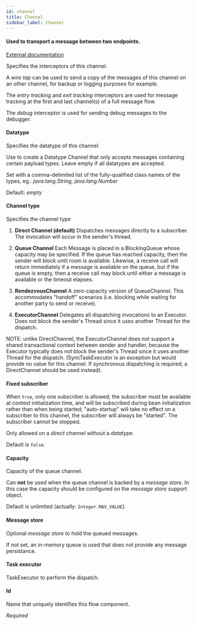 ```yaml
---
id: channel
title: Channel
sidebar_label: Channel
---
```

#### Used to transport a message between two endpoints.
<a href="https://docs.spring.io/spring-integration/docs/4.3.x/reference/html/messaging-channels-section.html" target="_blank">External documentation</a>


Specifies the interceptors of this channel.

A <i>wire tap</i> can be used to send a copy of the messages of this channel on an other channel, for backup or logging purposes for example.

The <i>entry tracking</i> and <i>exit tracking</i> interceptors are used for message tracking at the first and last channel(s) of a full message flow.

The <i>debug</i> interceptor is used for sending debug messages to the debugger.

#### Datatype
Specifies the datatype of this channel.

Use to create a Datatype Channel that only accepts messages containing  certain payload types. Leave empty if all datatypes are accepted.

Set with a comma-delimited list of the fully-qualified class names of the types, eg.: <i>java.lang.String, java.lang.Number</i>

Default: <i>empty</i>

#### Channel type
Specifies the channel type

1. <b>Direct Channel (default)</b>
Dispatches messages directly to a subscriber. The invocation will occur in the sender's thread. 

2. <b>Queue Channel</b>
Each Message is placed in a BlockingQueue whose capacity may be specified. 
If the queue has reached capacity, then the sender will block until room is available. Likewise, a receive call will return immediately if a message is available on the queue, but if the queue is empty, then a receive call may block until either a message is available or the timeout elapses.

3. <b>RendezvousChannel</b>
A zero-capacity version of QueueChannel. This accommodates "handoff" scenarios (i.e. blocking while waiting for another party to send or receive). 

4. <b>ExecutorChannel</b>
Delegates all dispatching invocations to an Executor. Does not block the sender's Thread since it uses another Thread for the dispatch.

NOTE: unlike DirectChannel, the ExecutorChannel does not support a shared transactional context between sender and handler, because the Executor typically does not block the sender's Thread since it uses another Thread for the dispatch. (SyncTaskExecutor is an exception but would provide no value for this channel. If synchronous dispatching is required, a DirectChannel should be used instead).

#### Fixed subscriber
When <code>true</code>, only one subscriber is allowed; the subscriber must be available at context initialization time, and will be subscribed during bean initialization rather than when being started; "auto-startup" will take no effect on a subscriber to this channel, the subscriber will always be "started". The subscriber cannot be stopped.

Only allowed on a <i>direct channel</i> without a <i>datatype</i>.

Default is <code>false</code>.

#### Capacity
Capacity of the queue channel.

Can <b>not</b> be used when the queue channel is backed by a <i>message store</i>. In this case the capacity should be configured on the <i>message store</i> support object.

Default is unlimited (actually: <code>Integer.MAX_VALUE</code>).


#### Message store
Optional <i>message store</i> to hold the queued messages.

If not set, an in-memory queue is used that does not provide any message persistance.

#### Task executor
TaskExecutor to perform the dispatch.

#### Id
Name that uniquely identifies this flow component.

<i>Required</i>

